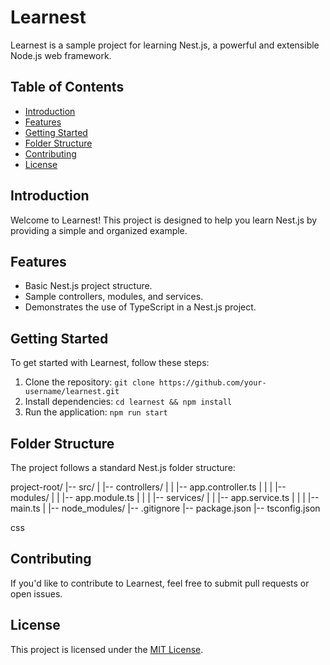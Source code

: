# Learnest

Learnest is a sample project for learning Nest.js, a powerful and extensible Node.js web framework.

## Table of Contents

- [Introduction](#introduction)
- [Features](#features)
- [Getting Started](#getting-started)
- [Folder Structure](#folder-structure)
- [Contributing](#contributing)
- [License](#license)

## Introduction

Welcome to Learnest! This project is designed to help you learn Nest.js by providing a simple and organized example.

## Features

- Basic Nest.js project structure.
- Sample controllers, modules, and services.
- Demonstrates the use of TypeScript in a Nest.js project.

## Getting Started

To get started with Learnest, follow these steps:

1. Clone the repository: `git clone https://github.com/your-username/learnest.git`
2. Install dependencies: `cd learnest && npm install`
3. Run the application: `npm run start`

## Folder Structure

The project follows a standard Nest.js folder structure:

project-root/
|-- src/
| |-- controllers/
| | |-- app.controller.ts
| |
| |-- modules/
| | |-- app.module.ts
| |
| |-- services/
| | |-- app.service.ts
| |
| |-- main.ts
|
|-- node_modules/
|-- .gitignore
|-- package.json
|-- tsconfig.json

css


## Contributing

If you'd like to contribute to Learnest, feel free to submit pull requests or open issues.

## License

This project is licensed under the [MIT License](LICENSE).
